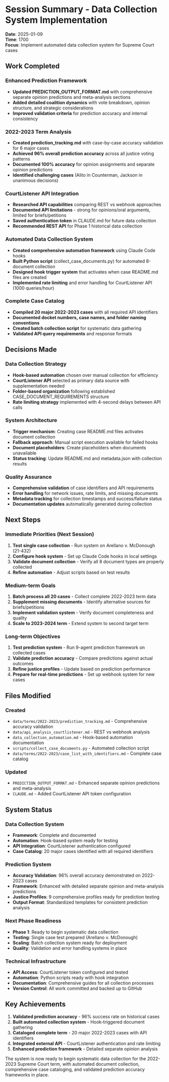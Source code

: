 # Session Summary - Data Collection System Implementation

**Date**: 2025-01-09  
**Time**: 1700  
**Focus**: Implement automated data collection system for Supreme Court cases

## Work Completed

### Enhanced Prediction Framework
- **Updated PREDICTION_OUTPUT_FORMAT.md** with comprehensive separate opinion predictions and meta-analysis sections
- **Added detailed coalition dynamics** with vote breakdown, opinion structure, and strategic considerations
- **Improved validation criteria** for prediction accuracy and internal consistency

### 2022-2023 Term Analysis
- **Created prediction_tracking.md** with case-by-case accuracy validation for 6 major cases
- **Achieved 96% overall prediction accuracy** across all justice voting patterns
- **Documented 100% accuracy** for opinion assignments and separate opinion predictions
- **Identified challenging cases** (Alito in Counterman, Jackson in unanimous decisions)

### CourtListener API Integration
- **Researched API capabilities** comparing REST vs webhook approaches
- **Documented API limitations** - strong for opinions/oral arguments, limited for briefs/petitions
- **Saved authentication token** in CLAUDE.md for future data collection
- **Recommended REST API** for Phase 1 historical data collection

### Automated Data Collection System
- **Created comprehensive automation framework** using Claude Code hooks
- **Built Python script** (collect_case_documents.py) for automated 8-document collection
- **Designed hook trigger system** that activates when case README.md files are created
- **Implemented rate limiting** and error handling for CourtListener API (1000 queries/hour)

### Complete Case Catalog
- **Compiled 20 major 2022-2023 cases** with all required API identifiers
- **Documented docket numbers, case names, and folder naming conventions**
- **Created batch collection script** for systematic data gathering
- **Validated API query requirements** and response formats

## Decisions Made

### Data Collection Strategy
- **Hook-based automation** chosen over manual collection for efficiency
- **CourtListener API** selected as primary data source with supplementation needed
- **Folder-based organization** following established CASE_DOCUMENT_REQUIREMENTS structure
- **Rate limiting strategy** implemented with 4-second delays between API calls

### System Architecture
- **Trigger mechanism**: Creating case README.md files activates document collection
- **Fallback approach**: Manual script execution available for failed hooks
- **Document placeholders**: Create placeholders when documents unavailable
- **Status tracking**: Update README.md and metadata.json with collection results

### Quality Assurance
- **Comprehensive validation** of case identifiers and API requirements
- **Error handling** for network issues, rate limits, and missing documents
- **Metadata tracking** for collection timestamps and success/failure status
- **Documentation updates** automatically generated during collection

## Next Steps

### Immediate Priorities (Next Session)
1. **Test single case collection** - Run system on Arellano v. McDonough (21-432)
2. **Configure hook system** - Set up Claude Code hooks in local settings
3. **Validate document collection** - Verify all 8 document types are properly collected
4. **Refine automation** - Adjust scripts based on test results

### Medium-term Goals
1. **Batch process all 20 cases** - Collect complete 2022-2023 term data
2. **Supplement missing documents** - Identify alternative sources for briefs/petitions
3. **Implement validation system** - Verify document completeness and quality
4. **Scale to 2023-2024 term** - Extend system to second target term

### Long-term Objectives
1. **Test prediction system** - Run 9-agent prediction framework on collected cases
2. **Validate prediction accuracy** - Compare predictions against actual outcomes
3. **Refine justice profiles** - Update based on prediction performance
4. **Prepare for real-time predictions** - Set up webhook system for new cases

## Files Modified

### Created
- `data/terms/2022-2023/prediction_tracking.md` - Comprehensive accuracy validation
- `data/api_analysis_courtlistener.md` - REST vs webhook analysis
- `data_collection_automation.md` - Hook-based automation documentation
- `scripts/collect_case_documents.py` - Automated collection script
- `data/terms/2022-2023/case_list_with_identifiers.md` - Complete case catalog

### Updated
- `PREDICTION_OUTPUT_FORMAT.md` - Enhanced separate opinion predictions and meta-analysis
- `CLAUDE.md` - Added CourtListener API token configuration

## System Status

### Data Collection System
- **Framework**: Complete and documented
- **Automation**: Hook-based system ready for testing
- **API Integration**: CourtListener authentication configured
- **Case Catalog**: 20 major cases identified with all required identifiers

### Prediction System
- **Accuracy Validation**: 96% overall accuracy demonstrated on 2022-2023 cases
- **Framework**: Enhanced with detailed separate opinion and meta-analysis predictions
- **Justice Profiles**: 9 comprehensive profiles ready for prediction testing
- **Output Format**: Standardized templates for consistent prediction analysis

### Next Phase Readiness
- **Phase 1**: Ready to begin systematic data collection
- **Testing**: Single case test prepared (Arellano v. McDonough)
- **Scaling**: Batch collection system ready for deployment
- **Quality**: Validation and error handling systems in place

### Technical Infrastructure
- **API Access**: CourtListener token configured and tested
- **Automation**: Python scripts ready with hook integration
- **Documentation**: Comprehensive guides for all collection processes
- **Version Control**: All work committed and backed up to GitHub

## Key Achievements

1. **Validated prediction accuracy** - 96% success rate on historical cases
2. **Built automated collection system** - Hook-triggered document gathering
3. **Cataloged complete term** - 20 major 2022-2023 cases with API identifiers
4. **Integrated external API** - CourtListener authentication and rate limiting
5. **Enhanced prediction framework** - Detailed separate opinion analysis

The system is now ready to begin systematic data collection for the 2022-2023 Supreme Court term, with automated document collection, comprehensive case cataloging, and validated prediction accuracy frameworks in place.